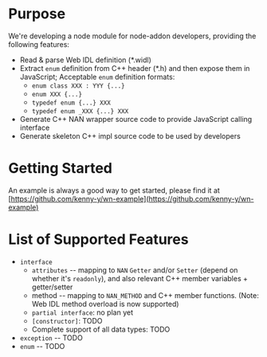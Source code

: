 # Purpose #
We're developing a node module for node-addon developers, providing the following features:

 - Read & parse Web IDL definition (*.widl)
 - Extract `enum` definition from C++ header (*.h) and then expose them in JavaScript; Acceptable `enum` definition formats:
   - `enum class XXX : YYY {...}`
   - `enum XXX {...}`
   - `typedef enum {...} XXX`
   - `typedef enum _XXX {...} XXX`
 - Generate C++ NAN wrapper source code to provide JavaScript calling interface
 - Generate skeleton C++ impl source code to be used by developers

# Getting Started #

An example is always a good way to get started, please find it at [https://github.com/kenny-y/wn-example](https://github.com/kenny-y/wn-example)


# List of Supported Features #

 - `interface`
   - `attributes` -- mapping to `NAN` `Getter` and/or `Setter` (depend on whether it's `readonly`), and also relevant C++ member variables + getter/setter
   - method -- mapping to `NAN_METHOD` and C++ member functions.
     (Note: Web IDL method overload is now supported)
   - `partial interface`: no plan yet
   - `[constructor]`: TODO
   - Complete support of all data types: TODO
 - `exception` -- TODO
 - `enum` -- TODO
